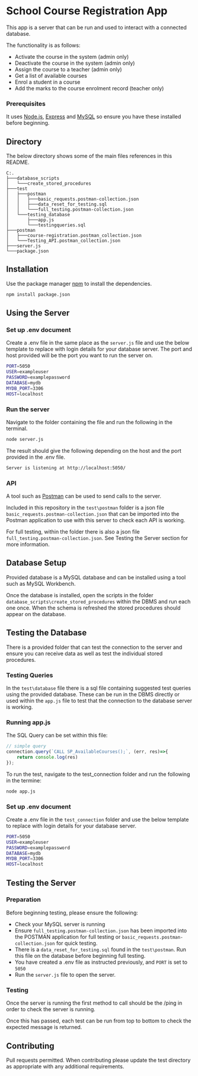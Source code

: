 # School Course Registration App
This app is a server that can be run and used to interact with a connected database. 

The functionality is as follows:
* Activate the course in the system (admin only)
* Deactivate the course in the system (admin only)
* Assign the course to a teacher (admin only)
* Get a list of available courses
* Enrol a student in a course
* Add the marks to the course enrolment record (teacher only)

### Prerequisites
It uses [Node.js](https://nodejs.org/en/download/), [Express](https://expressjs.com/en/starter/installing.html) and [MySQL](https://dev.mysql.com/downloads/) so ensure you have these installed before beginning.

## Directory
The below directory shows some of the main files references in this README.
```
C:.
├───database_scripts
│   └───create_stored_procedures
├───test
│   ├───postman
│   │   ├───basic_requests.postman-collection.json
│   │   ├───data_reset_for_testing.sql
│   │   └───full_testing.postman-collection.json
│   └───testing_database
│       ├───app.js
│   	└───testingqueries.sql
├───postman
│   ├───course-registration.postman_collection.json
│   └───Testing_API.postman_collection.json
├───server.js
└───package.json
```

## Installation
Use the package manager [npm](https://www.npmjs.com//) to install the dependencies.
```bash
npm install package.json
```

## Using the Server
### Set up .env document
Create a .env file in the same place as the `server.js` file and use the below template to replace with login details for your database server. The port and host provided will be the port you want to run the server on.

```bash
PORT=5050
USER=exampleuser
PASSWORD=examplepassword
DATABASE=mydb
MYDB_PORT=3306
HOST=localhost
```

### Run the server
Navigate to the folder containing the file and run the following in the terminal.
```bash
node server.js
```
The result should give the following depending on the host and the port provided in the .env file.
```bash
Server is listening at http://localhost:5050/
```

### API
A tool such as [Postman](https://www.postman.com/) can be used to send calls to the server.

Included in this repository in the `test\postman` folder is a json file `basic_requests.postman-collection.json` that can be imported into the Postman application to use with this server to check each API is working.

For full testing, within the folder there is also a json file `full_testing.postman-collection.json`. See Testing the Server section for more information.

## Database Setup
Provided database is a MySQL database and can be installed using a tool such as MySQL Workbench.

Once the database is installed, open the scripts in the folder `database_scripts\create_stored_procedures` within the DBMS and run each one once. When the schema is refreshed the stored procedures should appear on the database.

## Testing the Database
There is a provided folder that can test the connection to the server and ensure you can receive data as well as test the individual stored procedures.

### Testing Queries
In the `test\database` file there is a sql file containing suggested test queries using the provided database. These can be run in the DBMS directly or used within the `app.js` file to test that the connection to the database server is working.

### Running app.js
The SQL Query can be set within this file:
```javascript
// simple query
connection.query(`CALL SP_AvailableCourses();`, (err, res)=>{
	return console.log(res)
});
```

To run the test, navigate to the test_connection folder and run the following in the termine:

```bash
node app.js
```

### Set up .env document
Create a .env file in the `test_connection` folder and use the below template to replace with login details for your database server.

```bash
PORT=5050
USER=exampleuser
PASSWORD=examplepassword
DATABASE=mydb
MYDB_PORT=3306
HOST=localhost
```

## Testing the Server

### Preparation
Before beginning testing, please ensure the following:

* Check your MySQL server is running
* Ensure `full_testing.postman-collection.json` has been imported into the POSTMAN application for full testing or `basic_requests.postman-collection.json` for quick testing.
* There is a `data_reset_for_testing.sql` found in the `test\postman`. Run this file on the database before beginning full testing.
* You have created a .env file as instructed previously, and `PORT` is set to `5050`
* Run the `server.js` file to open the server.

### Testing
Once the server is running the first method to call should be the /ping in order to check the server is running.

Once this has passed, each test can be run from top to bottom to check the expected message is returned.


## Contributing
Pull requests permitted. When contributing please update the test directory as appropriate with any additional requirements. 

